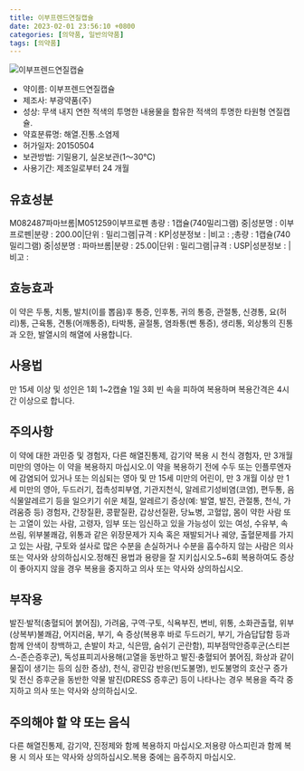 ```yaml
---
title: 이부프렌드연질캡슐
date: 2023-02-01 23:56:10 +0800
categories: [의약품, 일반의약품]
tags: [의약품]
---
```

![이부프렌드연질캡슐](https://nedrug.mfds.go.kr/pbp/cmn/itemImageDownload/147427065184100003)

- 약이름: 이부프렌드연질캡슐
- 제조사: 부광약품(주)
- 성상: 무색 내지 연한 적색의 투명한 내용물을 함유한 적색의 투명한 타원형 연질캡슐.
- 약효분류명: 해열.진통.소염제
- 허가일자: 20150504
- 보관방법: 기밀용기, 실온보관(1～30℃)
- 사용기간: 제조일로부터 24 개월
## 유효성분
M082487파마브롬|M051259이부프로펜
총량 : 1캡슐(740밀리그램) 중|성분명 : 이부프로펜|분량 : 200.00|단위 : 밀리그램|규격 : KP|성분정보 : |비고 : ;총량 : 1캡슐(740밀리그램) 중|성분명 : 파마브롬|분량 : 25.00|단위 : 밀리그램|규격 : USP|성분정보 : |비고 :
## 효능효과
이 약은 두통, 치통, 발치(이를 뽑음)후 통증, 인후통, 귀의 통증, 관절통, 신경통, 요(허리)통, 근육통, 견통(어깨통증), 타박통, 골절통, 염좌통(삔 통증), 생리통, 외상통의 진통과 오한, 발열시의 해열에 사용합니다.
## 사용법
만 15세 이상 및 성인은 1회 1~2캡슐 1일 3회 빈 속을 피하여 복용하며 복용간격은 4시간 이상으로 합니다.
## 주의사항
이 약에 대한 과민증 및 경험자, 다른 해열진통제, 감기약 복용 시 천식 경험자, 만 3개월 미만의 영아는 이 약을 복용하지 마십시오.이 약을 복용하기 전에 수두 또는 인플루엔자에 감염되어 있거나 또는 의심되는 영아 및 만 15세 미만의 어린이, 만 3 개월 이상 만 1세 미만의 영아, 두드러기, 접촉성피부염, 기관지천식, 알레르기성비염(코염), 편두통, 음식물알레르기 등을 일으키기 쉬운 체질, 알레르기 증상(예: 발열, 발진, 관절통, 천식, 가려움증 등) 경험자, 간장질환, 콩팥질환, 갑상선질환, 당뇨병, 고혈압, 몸이 약한 사람 또는 고열이 있는 사람, 고령자, 임부 또는 임신하고 있을 가능성이 있는 여성, 수유부, 속쓰림, 위부불쾌감, 위통과 같은 위장문제가 지속 혹은 재발되거나 궤양, 출혈문제를 가지고 있는 사람, 구토와 설사로 많은 수분을 손실하거나 수분을 흡수하지 않는 사람은 의사 또는 약사와 상의하십시오.정해진 용법과 용량을 잘 지키십시오.5~6회 복용하여도 증상이 좋아지지 않을 경우 복용을 중지하고 의사 또는 약사와 상의하십시오.
## 부작용
발진·발적(충혈되어 붉어짐), 가려움, 구역·구토, 식욕부진, 변비, 위통, 소화관출혈, 위부(상복부)불쾌감, 어지러움, 부기, 쇽 증상(복용후 바로 두드러기, 부기, 가슴답답함 등과 함께 안색이 창백하고, 손발이 차고, 식은땀, 숨쉬기 곤란함), 피부점막안증후군(스티븐스-존슨증후군), 독성표피괴사용해(고열을 동반하고 발진·충혈되어 붉어짐, 화상과 같이 물집이 생기는 등의 심한 증상), 천식, 광민감 반응(빈도불명), 빈도불명의 호산구 증가 및 전신 증후군을 동반한 약물 발진(DRESS 증후군) 등이 나타나는 경우 복용을 즉각 중지하고 의사 또는 약사와 상의하십시오.
## 주의해야 할 약 또는 음식
다른 해열진통제, 감기약, 진정제와 함께 복용하지 마십시오.저용량 아스피린과 함께 복용 시 의사 또는 약사와 상의하십시오.복용 중에는 음주하지 마십시오.
